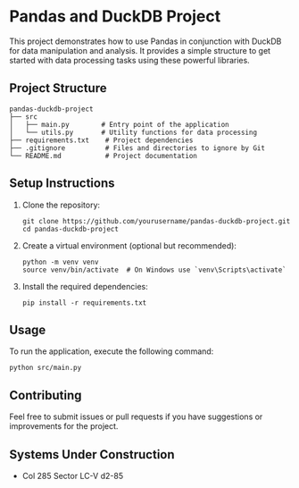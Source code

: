 # Pandas and DuckDB Project

This project demonstrates how to use Pandas in conjunction with DuckDB for data manipulation and analysis. It provides a simple structure to get started with data processing tasks using these powerful libraries.

## Project Structure

```
pandas-duckdb-project
├── src
│   ├── main.py        # Entry point of the application
│   └── utils.py       # Utility functions for data processing
├── requirements.txt    # Project dependencies
├── .gitignore          # Files and directories to ignore by Git
└── README.md           # Project documentation
```

## Setup Instructions

1. Clone the repository:
   ```
   git clone https://github.com/yourusername/pandas-duckdb-project.git
   cd pandas-duckdb-project
   ```

2. Create a virtual environment (optional but recommended):
   ```
   python -m venv venv
   source venv/bin/activate  # On Windows use `venv\Scripts\activate`
   ```

3. Install the required dependencies:
   ```
   pip install -r requirements.txt
   ```

## Usage

To run the application, execute the following command:
```
python src/main.py
```

## Contributing

Feel free to submit issues or pull requests if you have suggestions or improvements for the project.


## Systems Under Construction
- Col 285 Sector LC-V d2-85
